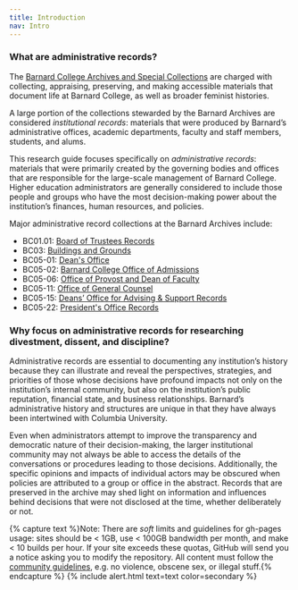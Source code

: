```yaml
---
title: Introduction
nav: Intro
---
```


### What are administrative records?

The [Barnard College Archives and Special Collections](https://archives.barnard.edu/) are charged with collecting, appraising, preserving, and making accessible materials that document life at Barnard College, as well as broader feminist histories. 

A large portion of the collections stewarded by the Barnard Archives are considered *institutional records*: materials that were produced by Barnard’s administrative offices, academic departments, faculty and staff members, students, and alums. 

This research guide focuses specifically on *administrative records*: materials that were primarily created by the governing bodies and offices that are responsible for the large-scale management of Barnard College. Higher education administrators are generally considered to include those people and groups who have the most decision-making power about the institution’s finances, human resources, and policies. 

Major administrative record collections at the Barnard Archives include: 
- BC01.01: [Board of Trustees Records](https://collections.barnard.edu/public/repositories/2/resources/2)
- BC03: [Buildings and Grounds](https://collections.barnard.edu/public/repositories/2/resources/28)
- BC05-01: [Dean's Office](https://collections.barnard.edu/public/repositories/2/resources/329)
- BC05-02: [Barnard College Office of Admissions](https://collections.barnard.edu/public/repositories/2/resources/30)
- BC05-06: [Office of Provost and Dean of Faculty](https://collections.barnard.edu/public/repositories/2/resources/33)
- BC05-11: [Office of General Counsel](https://collections.barnard.edu/public/repositories/2/resources/37)
- BC05-15: [Deans’ Office for Advising & Support Records](https://collections.barnard.edu/public/repositories/2/resources/41)
- BC05-22: [President's Office Records](https://collections.barnard.edu/public/repositories/2/resources/332)

### Why focus on administrative records for researching divestment, dissent, and discipline?

Administrative records are essential to documenting any institution’s history because they can illustrate and reveal the perspectives, strategies, and priorities of those whose decisions have profound impacts not only on the institution’s internal community, but also on the institution’s public reputation, financial state, and business relationships. Barnard’s administrative history and structures are unique in that they have always been intertwined with Columbia University.  

Even when administrators attempt to improve the transparency and democratic nature of their decision-making, the larger institutional community may not always be able to access the details of the conversations or procedures leading to those decisions. Additionally, the specific opinions and impacts of individual actors may be obscured when policies are attributed to a group or office in the abstract. Records that are preserved in the archive may shed light on information and influences behind decisions that were not disclosed at the time, whether deliberately or not. 


{% capture text %}Note:
There are *soft* limits and guidelines for gh-pages usage: sites should be < 1GB, use < 100GB bandwidth per month, and make < 10 builds per hour.
If your site exceeds these quotas, GitHub will send you a notice asking you to modify the repository.
All content must follow the [community guidelines](https://help.github.com/articles/github-community-guidelines/), e.g. no violence, obscene sex, or illegal stuff.{% endcapture %}
{% include alert.html text=text color=secondary %}
